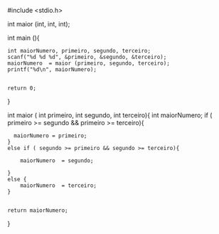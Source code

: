 #include <stdio.h>

int maior (int, int, int);

int main (){
    
    int maiorNumero, primeiro, segundo, terceiro;
    scanf("%d %d %d", &primeiro, &segundo, &terceiro);
    maiorNumero  = maior (primeiro, segundo, terceiro);
    printf("%d\n", maiorNumero);
    
    
    return 0;
}

int maior ( int primeiro, int segundo, int terceiro){
    int maiorNumero;
    if ( primeiro >= segundo && primeiro >= terceiro){
        
      maiorNumero = primeiro;
    }
    else if ( segundo >= primeiro && segundo >= terceiro){
        
        maiorNumero  = segundo;
    
    }
    else {
        maiorNumero  = terceiro;
    }
    
    
    return maiorNumero;
}
